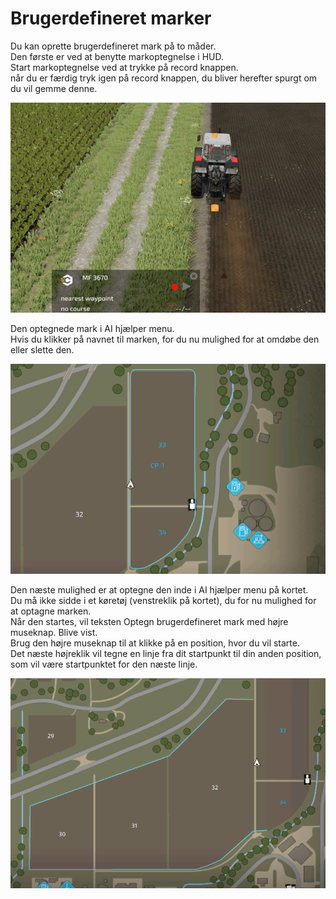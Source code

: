 # Brugerdefineret marker  
Du kan oprette brugerdefineret mark på to måder.  
Den første er ved at benytte markoptegnelse i HUD.  
Start markoptegnelse ved at trykke på record knappen.  
når du er færdig tryk igen på record knappen, du bliver herefter spurgt om du vil gemme denne.  


![Image](../assets/images/recordcustomhelp_0_0_765_510.png)

  
Den optegnede mark i AI hjælper menu.  
Hvis du klikker på navnet til marken, for du nu mulighed for at omdøbe den eller slette den.  


![Image](../assets/images/donecustomhelp_0_0_765_510.png)

  
Den næste mulighed er at optegne den inde i AI hjælper menu på kortet.  
Du må ikke sidde i et køretøj (venstreklik på kortet), du for nu mulighed for at optagne marken.  
Når den startes, vil teksten Optegn brugerdefineret mark med højre museknap. Blive vist.  
Brug den højre museknap til at klikke på en position, hvor du vil starte.  
Det næste højreklik vil tegne en linje fra dit startpunkt til din anden position, som vil være startpunktet for den næste linje.  


![Image](../assets/images/drawcustomhelp_0_0_765_510.png)

